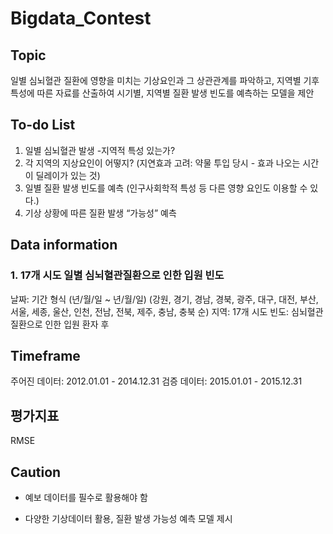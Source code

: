 # Bigdata_Contest

## Topic
일별 심뇌혈관 질환에 영향을 미치는 기상요인과 그 상관관계를 파악하고,
지역별 기후특성에 따른 자료를 산출하여
시기별, 지역별 질환 발생 빈도를 예측하는 모델을 제안

## To-do List
1. 일별 심뇌혈관 발생 -지역적 특성 있는가?
2. 각 지역의 지상요인이 어떻지? (지연효과 고려: 약물 투입 당시 - 효과 나오는 시간이 딜레이가 있는 것)
3. 일별 질환 발생 빈도를 예측 (인구사회학적 특성 등 다른 영향 요인도 이용할 수 있다.)
4. 기상 상황에 따른 질환 발생 “가능성” 예측

## Data information
### 1. 17개 시도 일별 심뇌혈관질환으로 인한 입원 빈도
날짜: 기간 형식 (년/월/일 ~ 년/월/일)
(강원, 경기, 경남, 경북, 광주, 대구, 대전, 부산, 서울, 세종, 울산, 인천, 전남, 전북, 제주, 충남, 충북 순)
지역: 17개 시도
빈도: 심뇌혈관 질환으로 인한 입원 환자 후

## Timeframe
주어진 데이터: 2012.01.01 - 2014.12.31
검증 데이터:  2015.01.01 - 2015.12.31

## 평가지표
RMSE

## Caution

* 예보 데이터를 필수로 활용해야 함

* 다양한 기상데이터 활용, 질환 발생 가능성 예측 모델 제시 
